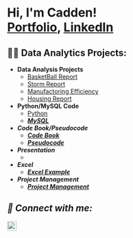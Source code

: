 <h1>Hi, I'm Cadden! <br/><a href="https://github.com/CaddenB26">Portfolio</a>, <a href="https://www.linkedin.com/in/cadden-buist-3a681a132">LinkedIn</a></h1>

<h2>👨‍💻 Data Analytics Projects:</h2>

- <b>Data Analysis Projects </b>
  - [BasketBall Report](https://github.com/CaddenB26/BBall-Report)
  - [Storm Report](https://github.com/CaddenB26/Storm-Data/blob/main/README.md)
  - [Manufactoring Efficiency](https://github.com/CaddenB26/Manufacturing-Efficiency)
  - [Housing Report](https://github.com/CaddenB26/Housing-Data)
- <b>Python/MySQL Code </b>
  - [Python](https://github.com/CaddenB26/PythonCode) <b><i>
  - [MySQL](https://github.com/CaddenB26/MySQL/blob/main/README.md)
- <b>Code Book/Pseudocode</b>
  - [Code Book](https://github.com/CaddenB26/CodeBook)
  - [Pseudocode](https://github.com/CaddenB26/Pseudocode/blob/main/README.md)
- <b>Presentation</b>
  - []()
- <b>Excel</b>
  - [Excel Example](https://github.com/CaddenB26/Excel/blob/main/README.md)
- <b>Project Management</b>
  - [Project Management](https://github.com/CaddenB26/Project-Management/blob/main/README.md)
  


<h2> 🤳 Connect with me:</h2>

[<img align="left" alt="JoshMadakor | LinkedIn" width="22px" src="https://cdn.jsdelivr.net/npm/simple-icons@v3/icons/linkedin.svg" />][linkedin]


[linkedin]: [https://www.linkedin.com/in/cadden-buist-3a681a132]
<!--
**joshmadakor1/joshmadakor1** is a ✨ _special_ ✨ repository because its `README.md` (this file) appears on your GitHub profile.

Here are some ideas to get you started:

- 🔭 I’m currently working on ...
- 🌱 I’m currently learning ...
- 👯 I’m looking to collaborate on ...
- 🤔 I’m looking for help with ...
- 💬 Ask me about ...
- 📫 How to reach me: ...
- 😄 Pronouns: ...
- ⚡ Fun fact: ...
-->
